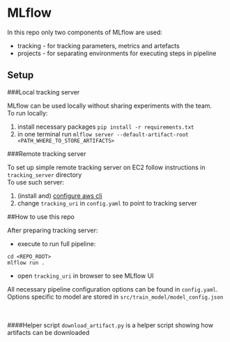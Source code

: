 # MLflow

In this repo only two components of MLflow are used:
- tracking - for tracking parameters, metrics and artefacts
- projects - for separating environments for executing steps in pipeline

## Setup

###Local tracking server

MLflow can be used locally without sharing experiments with the team.<br>
To run locally:
1. install necessary packages `pip install -r requirements.txt`
2. in one terminal run `mlflow server --default-artifact-root <PATH_WHERE_TO_STORE_ARTIFACTS>`


###Remote tracking server

To set up simple remote tracking server on EC2 follow instructions in `tracking_server` directory<br>
To use such server:
1. (install and) [configure aws cli](https://docs.aws.amazon.com/cli/latest/userguide/cli-configure-quickstart.html)
2. change `tracking_uri` in `config.yaml` to point to tracking server

##How to use this repo

After preparing tracking server:
- execute to run full pipeline:
```
cd <REPO_ROOT>
mlflow run .
```
- open `tracking_uri` in browser to see MLflow UI

All necessary pipeline configuration options can be found in `config.yaml`.<br>
Options specific to model are stored in `src/train_model/model_config.json`
<br><br><br>


####Helper script
`download_artifact.py` is a helper script showing how artifacts can be downloaded
